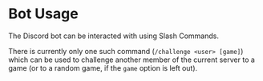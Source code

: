 # Bot Usage

The Discord bot can be interacted with using Slash Commands.

There is currently only one such command (`/challenge <user> [game]`) which can be used to challenge
another member of the current server to a game (or to a random game, if the `game` option is left out).
